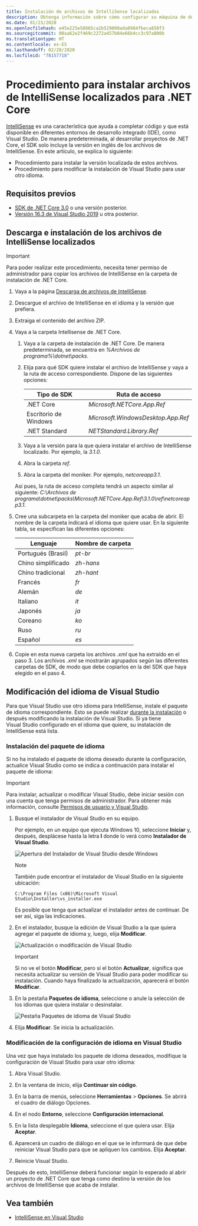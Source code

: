 ```yaml
---
title: Instalación de archivos de IntelliSense localizados
description: Obtenga información sobre cómo configurar su máquina de desarrollo con el fin de usar archivos de IntelliSense localizados para los proyectos de .NET Core en Visual Studio.
ms.date: 01/23/2020
ms.openlocfilehash: e45e225e58865ca2b529000ada0984fbeca850f3
ms.sourcegitcommit: 00aa62e2f469c2272a457b04e66b4cc3c97a800b
ms.translationtype: HT
ms.contentlocale: es-ES
ms.lasthandoff: 02/28/2020
ms.locfileid: "78157718"
---
```

# <a name="how-to-install-localized-intellisense-files-for-net-core"></a>Procedimiento para instalar archivos de IntelliSense localizados para .NET Core

[IntelliSense](/visualstudio/ide/using-intellisense) es una característica que ayuda a completar código y que está disponible en diferentes entornos de desarrollo integrado (IDE), como Visual Studio. De manera predeterminada, al desarrollar proyectos de .NET Core, el SDK solo incluye la versión en inglés de los archivos de IntelliSense. En este artículo, se explica lo siguiente:

- Procedimiento para instalar la versión localizada de estos archivos.
- Procedimiento para modificar la instalación de Visual Studio para usar otro idioma.

## <a name="prerequisites"></a>Requisitos previos

- [SDK de .NET Core 3.0](https://dotnet.microsoft.com/download/dotnet-core) o una versión posterior.
- [Versión 16.3 de Visual Studio 2019](https://visualstudio.microsoft.com/downloads/?utm_medium=microsoft&utm_source=docs.microsoft.com&utm_campaign=inline+link&utm_content=download+vs2019) u otra posterior.

## <a name="download-and-install-the-localized-intellisense-files"></a>Descarga e instalación de los archivos de IntelliSense localizados

> [!IMPORTANT]
> Para poder realizar este procedimiento, necesita tener permiso de administrador para copiar los archivos de IntelliSense en la carpeta de instalación de .NET Core.

1. Vaya a la página [Descarga de archivos de IntelliSense](https://dotnet.microsoft.com/download/dotnet-core/intellisense).

1. Descargue el archivo de IntelliSense en el idioma y la versión que prefiera.

1. Extraiga el contenido del archivo ZIP.

1. Vaya a la carpeta Intellisense de .NET Core.

   1. Vaya a la carpeta de instalación de .NET Core. De manera predeterminada, se encuentra en *%Archivos de programa%\dotnet\packs*.
   1. Elija para qué SDK quiere instalar el archivo de IntelliSense y vaya a la ruta de acceso correspondiente. Dispone de las siguientes opciones:

      | Tipo de SDK        | Ruta de acceso                               |
      | --------------- | ---------------------------------- |
      | .NET Core       | *Microsoft.NETCore.App.Ref*        |
      | Escritorio de Windows | *Microsoft.WindowsDesktop.App.Ref* |
      | .NET Standard   | *NETStandard.Library.Ref*          |

   1. Vaya a la versión para la que quiera instalar el archivo de IntelliSense localizado. Por ejemplo, la *3.1.0*.
   1. Abra la carpeta *ref*.
   1. Abra la carpeta del moniker. Por ejemplo, *netcoreapp3.1*.

   Así pues, la ruta de acceso completa tendrá un aspecto similar al siguiente: *C:\Archivos de programa\dotnet\packs\Microsoft.NETCore.App.Ref\3.1.0\ref\netcoreapp3.1*.

1. Cree una subcarpeta en la carpeta del moniker que acaba de abrir. El nombre de la carpeta indicará el idioma que quiere usar. En la siguiente tabla, se especifican las diferentes opciones:

   | Lenguaje              | Nombre de carpeta |
   | --------------------- | ----------- |
   | Portugués (Brasil)  | *pt-br*     |
   | Chino simplificado  | *zh-hans*   |
   | Chino tradicional | *zh-hant*   |
   | Francés                | *fr*        |
   | Alemán                | *de*        |
   | Italiano               | *it*        |
   | Japonés              | *ja*        |
   | Coreano                | *ko*        |
   | Ruso               | *ru*        |
   | Español               | *es*        |

1. Copie en esta nueva carpeta los archivos *.xml* que ha extraído en el paso 3. Los archivos *.xml* se mostrarán agrupados según las diferentes carpetas de SDK, de modo que debe copiarlos en la del SDK que haya elegido en el paso 4.

## <a name="modify-visual-studio-language"></a>Modificación del idioma de Visual Studio

Para que Visual Studio use otro idioma para IntelliSense, instale el paquete de idioma correspondiente. Esto se puede realizar [durante la instalación](/visualstudio/install/install-visual-studio#step-6---install-language-packs-optional) o después modificando la instalación de Visual Studio. Si ya tiene Visual Studio configurado en el idioma que quiere, su instalación de IntelliSense está lista.

### <a name="install-the-language-pack"></a>Instalación del paquete de idioma

Si no ha instalado el paquete de idioma deseado durante la configuración, actualice Visual Studio como se indica a continuación para instalar el paquete de idioma:

> [!IMPORTANT]
> Para instalar, actualizar o modificar Visual Studio, debe iniciar sesión con una cuenta que tenga permisos de administrador. Para obtener más información, consulte [Permisos de usuario y Visual Studio](/visualstudio/ide/user-permissions-and-visual-studio).

1. Busque el instalador de Visual Studio en su equipo.

   Por ejemplo, en un equipo que ejecuta Windows 10, seleccione **Iniciar** y, después, desplácese hasta la letra **I** donde lo verá como **Instalador de Visual Studio**.

   ![Apertura del Instalador de Visual Studio desde Windows](./media/localized-intellisense/vs-installer-windows-start.png)

   > [!NOTE]
   > También pude encontrar el instalador de Visual Studio en la siguiente ubicación:
   >
   > `C:\Program Files (x86)\Microsoft Visual Studio\Installer\vs_installer.exe`

   Es posible que tenga que actualizar el instalador antes de continuar. De ser así, siga las indicaciones.

1. En el instalador, busque la edición de Visual Studio a la que quiera agregar el paquete de idioma y, luego, elija **Modificar**.

   ![Actualización o modificación de Visual Studio](./media/localized-intellisense/vs-installer-modify.png)

   > [!IMPORTANT]
   > Si no ve el botón **Modificar**, pero sí el botón **Actualizar**, significa que necesita actualizar su versión de Visual Studio para poder modificar su instalación.
   > Cuando haya finalizado la actualización, aparecerá el botón **Modificar**.

1. En la pestaña **Paquetes de idioma**, seleccione o anule la selección de los idiomas que quiera instalar o desinstalar.

   ![Pestaña Paquetes de idioma de Visual Studio](./media/localized-intellisense/vs-modify-language-packs.png)

1. Elija **Modificar**. Se inicia la actualización.

### <a name="modify-language-settings-in-visual-studio"></a>Modificación de la configuración de idioma en Visual Studio

Una vez que haya instalado los paquete de idioma deseados, modifique la configuración de Visual Studio para usar otro idioma:

1. Abra Visual Studio.

1. En la ventana de inicio, elija **Continuar sin código**.

1. En la barra de menús, seleccione **Herramientas** > **Opciones**. Se abrirá el cuadro de diálogo Opciones.

1. En el nodo **Entorno**, seleccione **Configuración internacional**.

1. En la lista desplegable **Idioma**, seleccione el que quiera usar. Elija **Aceptar**.

1. Aparecerá un cuadro de diálogo en el que se le informará de que debe reiniciar Visual Studio para que se apliquen los cambios. Elija **Aceptar**.

1. Reinicie Visual Studio.

Después de esto, IntelliSense deberá funcionar según lo esperado al abrir un proyecto de .NET Core que tenga como destino la versión de los archivos de IntelliSense que acaba de instalar.

## <a name="see-also"></a>Vea también

- [IntelliSense en Visual Studio](/visualstudio/ide/using-intellisense)
